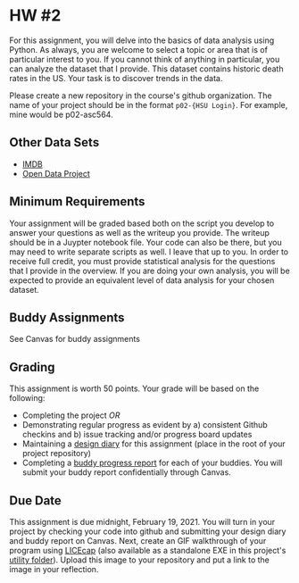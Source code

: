 # HW #2
For this assignment, you will delve into the basics of data analysis using Python.  As always, you are welcome to select a topic or area that is of particular interest to you.  If you cannot think of anything in particular, you can analyze the dataset that I provide.  This dataset contains historic death rates in the US.  Your task is to discover trends in the data.  

Please create a new repository in the course's github organization.  The name of your project should be in the format ```p02-{HSU Login}```.  For example, mine would be p02-asc564.

## Other Data Sets
* [IMDB](https://www.imdb.com/interfaces/)
* [Open Data Project](https://github.com/collections/open-data)

## Minimum Requirements
Your assignment will be graded based both on the script you develop to answer your questions as well as the writeup you provide.  The writeup should be in a Juypter notebook file.  Your code can also be there, but you may need to write separate scripts as well.  I leave that up to you.  In order to receive full credit, you must provide statistical analysis for the questions that I provide in the overview.  If you are doing your own analysis, you will be expected to provide an equivalent level of data analysis for your chosen dataset.  

## Buddy Assignments
See Canvas for buddy assignments

## Grading
This assignment is worth 50 points.  Your grade will be based on the following:
* Completing the project *_OR_*
* Demonstrating regular progress as evident by a) consistent Github checkins and b) issue tracking and/or progress board updates
* Maintaining a [design diary](../design_diary_prompts.md) for this assignment (place in the root of your project repository)
* Completing a [buddy progress report](../buddy_report.md) for each of your buddies.  You will submit your buddy report confidentially through Canvas.

## Due Date
This assignment is due midnight, February 19, 2021.  You will turn in your project by checking your code into github and submitting your design diary and buddy report on Canvas. Next, create an GIF walkthrough of your program using [LICEcap](https://www.cockos.com/licecap/) (also available as a standalone EXE in this project's [utility folder](../../utils)).  Upload this image to your repository and put a link to the image in your reflection.
